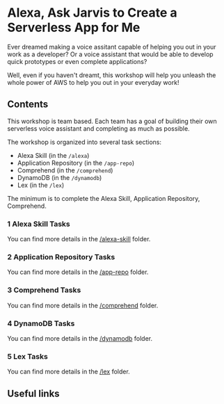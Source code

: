 # Alexa, Ask Jarvis to Create a Serverless App for Me

Ever dreamed making a voice assitant capable of helping you out in your work as a developer? Or a voice assistant that would be able to develop quick prototypes or even complete applications?

Well, even if you haven't dreamt, this workshop will help you unleash the whole power of AWS to help you out in your everyday work!

## Contents

This workshop is team based. Each team has a goal of building their own serverless voice assistant and completing as much as possible.

The workshop is organized into several task sections:

- Alexa Skill (in the `/alexa`)
- Application Repository (in the `/app-repo`)
- Comprehend (in the `/comprehend`)
- DynamoDB (in the `/dynamodb`)
- Lex (in the `/lex`)

The minimum is to complete the Alexa Skill, Application Repository, Comprehend.

### 1 Alexa Skill Tasks

You can find more details in the [/alexa-skill](/alexa-skill) folder.

### 2 Application Repository Tasks

You can find more details in the [/app-repo](/app-repo) folder.

### 3 Comprehend Tasks

You can find more details in the [/comprehend](/comprehend) folder.

### 4 DynamoDB Tasks

You can find more details in the [/dynamodb](/dynamodb) folder.

### 5 Lex Tasks

You can find more details in the [/lex](/lex) folder.

## Useful links
